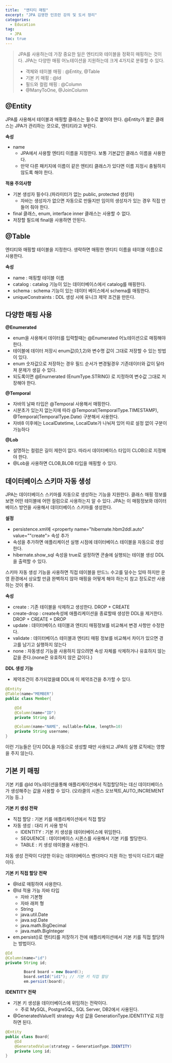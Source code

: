 ```yaml
---
title:  "엔티티 매핑"
excerpt: "JPA 김영한 인프런 강의 및 도서 정리"
categories:
  - Education
tag:
  - JPA
toc: true
---
```


>JPA를 사용하는데 가장 중요한 일은 엔티티와 테이블을 정확히 매핑하는 것이다. JPA는 다양한 매핑 어노테이션을 지원하는데 크게 4가지로 분류할 수 있다.
>- 객체와 테이블 매핑 : @Entity, @Table
>- 기본 키 매핑 : @Id
>- 필드와 컬럼 매핑 : @Column
>- @ManyToOne, @JoinColumn


## @Entity
JPA를 사용해서 테이블과 매핑할 클래스는 필수로 붙어야 한다. @Entity가 붙은 클래스는 JPA가 관리하는 것으로, 엔티티라고 부란다.

**속성**
- name
    * JPA에서 사용할 엔티티 이름을 지정한다. 보통 기본값인 클래스 이름을 사용한다.
    * 만약 다른 패키지에 이름이 같은 엔티티 클래스가 있다면 이름 지정시 충될하지 않도록 해야 한다.

**적용 주의사항**
- 기본 생성자 필수다.(파라미터가 없는 public, protected 생성자)
    * 자바는 생성자가 없으면 자동으로 만들지만 임이의 생성자가 있는 경우 직접 만들어 줘야 한다.
- final 클래스, enum, interface inner 클래스는 사용할 수 없다.
- 저장할 필드에 final을 사용하면 안된다.

## @Table
엔티티와 매핑할 테이블을 지정한다. 생략하면 매핑한 엔티티 이름을 테이블 이름으로 사용한다.

**속성**
- name : 매핑할 테이블 이름
- catalog : catalog 기능이 있는 데이터베이스에서 catalog를 매핑한다.
- schema : schema 기능이 있는 데이터 베이스에서 schema를 매핑한다.
- uniqueConstraints : DDL 생성 시에 유니크 제약 조건을 만든다.

## 다양한 매핑 사용

**@Enumerated**
- enum을 사용해서 데이터를 입력할때는 @Enumerated 어노테이션으로 매핑해야 한다.
- 테이블에 데이터 저장시 enum값(0,1,2)와 변수명 값이 그대로 저장할 수 있는 방법이 있다.
- enum 숫자값으로 저장하는 경우 필드 순서가 변경될경우 기존데이터와 값이 달라져 문제가 생길 수 있다.
- 되도록이면 @Enurnerated (EnumType.STRING) 로 지정하여 변수값 그대로 저장해야 한다.

**@Temporal**
- 자바의 날짜 타입은 @Temporal 사용해서 매핑한다.
- 시분초가 있는지 없는지에 따라 @Temporal(TemporalType.TIMESTAMP), @Temporal(TemporalType.Date) 구분해서 사용한다.
- 자바8 이후에는 LocalDatetime, LocalDate가 나눠져 있어 따로 설정 없이 구분이 가능하다

**@Lob**
- 설명하는 컬럼은 길이 제한이 없다. 따라서 데이터베이스 타입이 CLOB으로 지정해야 한다.
- @Lob을 사용하면 CLOB,BLOB 타입을 매핑할 수 있다.

## 데이터베이스 스키마 자동 생성
JPA는 데이터베이스 스키마를 자동으로 생성하는 기능을 지원한다. 클래스 매핑 정보를 보면 어떤 테이블에 어떤 컬럼으로 사용하는지 알 수 있다.
JPA는 이 매핑정보와 데이터베이스 방언을 사용해서 데이터베이스 스키마를 생성한다.

**설정**
- persistence.xml에 <property name="hibernate.hbm2ddl.auto" value=""create"> 속성 추가
- 속성을 추가하면 애플리케이션 실행 시점에 데이터베이스 테이블을 자동으로 생성한다.
- hibernate.show_sql 속성을 true로 설정하면 콘솔에 실행되는 테이블 생성 DDL을 출력할 수 있다.

스키마 자동 생성 기능을 사용하면 직접 테이블을 만드느 수고를 덜수는 있따 하지만 운영 환경에서 상요할 만큼 완벽하지 않아 매핑을 어떻게 해야 하는지 참고 정도로만 사용하는 것이 좋다.

**속성**
- create : 기존 테이블을 삭제하고 생성한다. DROP + CREATE
- create-drop : create속성에 애플리케이션을 종료할때 생성한 DDL을 제거한다. DROP + CREATE + DROP
- update : 데이터베이스 테이블과 엔티티 매핑정보를 비교해서 변경 사항만 수정한다.
- validate : 데이터베이스 테이블과 엔티티 매핑 정보를 비교해서 차이가 있으면 경고를 남기고 실행하지 않는다
- none : 자동생성 기능을 사용하지 않으려면 속성 자체를 삭제하거나 유효하지 않는 값을 준다.(none은 유효하지 않은 값이다.)

**DDL 생성 기능**
- 제약조건이 추가되었을떄 DDL에 이 제약조건을 추가할 수 있다.

```java
@Entity
@Table(name="MEMBER")
public class Member{

    @Id
    @Column(name="ID")
    private String id;

    @Column(name="NAME", nullable=false, length=10)
    private String username;
}
```
이런 기능들은 단지 DDL을 자동으로 생성할 때만 사용되고 JPA의 실행 로직에는 영향을 주지 않는다.

## 기본 키 매핑
기본 키를 @Id 어노테이션을통해 애플리케이션에서 직접할당하는 데신 데이터베이스가 생성해주는 값을 사용할 수 있다.
(오라클의 시퀀스 오브젝트,AUTO_INCREMENT 기능 등..)

**기본 키 생성 전략**
- 직접 할당 : 기본 키를 애플리케이션에서 직접 할당
- 자동 생성 : 대리 키 사용 방식
    * IDENTITY : 기본 키 생성을 데이터베이스에 위임한다.
    * SEQUENCE : 데이터베이스 시퀸스를 사용해서 기본 키를 할당한다.
    * TABLE : 키 생성 테이블을 사용한다.

자동 생성 전략이 다양한 이유는 데이터베이스 벤더마다 지원 하는 방식이 다르기 떄문이다.

**기본 키 직접 할당 전략**
- @Id로 매핑하여 사용한다.
- @Id 적용 가능 자바 타입
    * 자바 기본형
    * 자바 래퍼 형
    * String
    * java.util.Date
    * java.sql.Date
    * java.math.BigDecimal
    * java.math.BigInteger
- em.persist()로 엔티티를 저장하기 전에 애플리케이션에서 기본 키를 직접 할당하는 방법이다.

```java
@Id
@Column(name="id")
private String id;

        Board board = new Board();
        board.setId("id1"); // 기본 키 직접 할당
        em.persist(board);
```

**IDENTITY 전략**
- 기본 키 생성을 데이터베이스에 위임하는 전략이다.
    * 주로 MySQL, PostgreSQL, SQL Server, DB2에서 사용된다.
- @GeneratedValue의 strategy 속성 값을 GenerationType.IDENTITY로 지정하면 된다.

```java
@Entity
public class Board{
    @Id
    @GeneratedValue(strategy = GenerationType.IDENTITY)
    private Long id;
}
```
